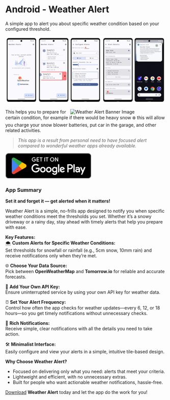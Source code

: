 # Android - Weather Alert
A simple app to alert you about specific weather condition based on your configured threshold.

![](resources/app-screenshot-array.png)


<img width="300" align="right" src="https://github.com/user-attachments/assets/79dc8278-9e12-4325-a16d-0e2ab89b3e3a" alt="Weather Alert Banner Image">

This helps you to prepare for certain condition, for example if there would be heavy snow ❄️ 
this will allow you charge your snow blower batteries, put car in the garage, and other related activities.

> _This app is a result from personal need to have focused alert compared to wonderful weather apps already available._

[![Get it on Google Play](resources/google-play/GetItOnGooglePlay_Badge_Web_color_English.png)](https://play.google.com/store/apps/details?id=dev.hossain.weatheralert&pcampaignid=web_share)



### **App Summary**  
**Set it and forget it — get alerted when it matters!**  

Weather Alert is a simple, no-frills app designed to notify you when specific weather conditions meet the thresholds you set. Whether it’s a snowy driveway or a rainy day, stay ahead with timely alerts that help you prepare with ease.  

**Key Features:**  
🌨 **Custom Alerts for Specific Weather Conditions:**  
Set thresholds for snowfall or rainfall (e.g., 5cm snow, 10mm rain) and receive notifications only when they’re met.  

🌐 **Choose Your Data Source:**  
Pick between **OpenWeatherMap** and **Tomorrow.io** for reliable and accurate forecasts.  

🔑 **Add Your Own API Key:**  
Ensure uninterrupted service by using your own API key for weather data.  

⏰ **Set Your Alert Frequency:**  
Control how often the app checks for weather updates—every 6, 12, or 18 hours—so you get timely notifications without unnecessary checks.  

📲 **Rich Notifications:**  
Receive simple, clear notifications with all the details you need to take action.  

🛠 **Minimalist Interface:**  
Easily configure and view your alerts in a simple, intuitive tile-based design.  

**Why Choose Weather Alert?**  
- Focused on delivering only what you need: alerts that meet your criteria.  
- Lightweight and efficient, with no unnecessary extras.  
- Built for people who want actionable weather notifications, hassle-free.  

[Download](https://play.google.com/store/apps/details?id=dev.hossain.weatheralert&pcampaignid=web_share) **Weather Alert** today and let the app do the work for you!  
